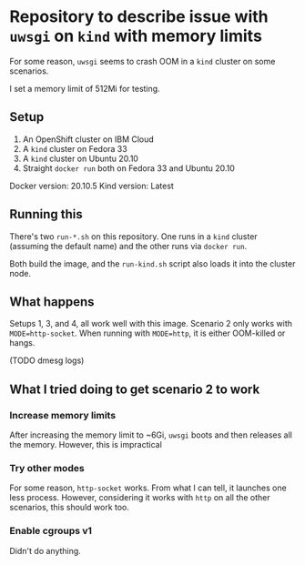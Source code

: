 # Repository to describe issue with `uwsgi` on `kind` with memory limits

For some reason, `uwsgi` seems to crash OOM in a `kind` cluster on some scenarios.

I set a memory limit of 512Mi for testing.

## Setup

1. An OpenShift cluster on IBM Cloud
2. A `kind` cluster on Fedora 33
3. A `kind` cluster on Ubuntu 20.10
4. Straight `docker run` both on Fedora 33 and Ubuntu 20.10

Docker version: 20.10.5
Kind version: Latest

## Running this

There's two `run-*.sh` on this repository. One runs in a `kind` cluster (assuming the default name) and the other runs via `docker run`.

Both build the image, and the `run-kind.sh` script also loads it into the cluster node.

## What happens

Setups 1, 3, and 4, all work well with this image. Scenario 2 only works with `MODE=http-socket`. When running with `MODE=http`, it is either OOM-killed or hangs.

(TODO dmesg logs)

## What I tried doing to get scenario 2 to work

### Increase memory limits

After increasing the memory limit to ~6Gi, `uwsgi` boots and then releases all the memory. However, this is impractical

### Try other modes

For some reason, `http-socket` works. From what I can tell, it launches one less process. However, considering it works with `http` on all the other scenarios, this should work too.

### Enable cgroups v1

Didn't do anything.
